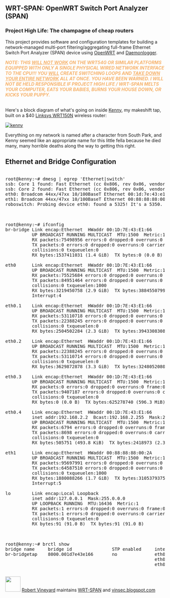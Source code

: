 <h2>WRT-SPAN: OpenWRT Switch Port Analyzer (SPAN)</h2>

<h3>Project High Life: The champagne of cheap routers</h3>

<p>This project provides software and configuration templates for building a network-managed multi-port filtering/aggregating full-frame Ethernet Switch Port Analyzer (SPAN) device using <a href="http://openwrt.org">OpenWRT</a> and <a href="http://www.snort.org/snort-downloads/additional-downloads#daemonlogger">Daemonlogger</a>.</p>

<b><i><span style="color: #f6b26b;">NOTE: THIS <u>WILL NOT WORK</u> ON THE WRT54G OR SIMILAR PLATFORMS EQUIPPED WITH ONLY A SINGLE PHYSICAL WIRED NETWORK INTERFACE TO THE CPU!!! YOU <u>WILL</u> CREATE SWITCHING LOOPS AND <u>TAKE DOWN YOUR ENTIRE NETWORK</u> ALL AT ONCE. YOU HAVE BEEN WARNED. I WILL NOT BE HELD RESPONSIBLE IF PROJECT HIGH LIFE / WRT-SPAN MELTS YOUR COMPUTER, EATS YOUR BABIES, BURNS YOUR HOUSE DOWN, OR KICKS YOUR PUPPY.</span></i></b><br /><br />

<p>Here's a block diagram of what's going on inside <a href="http://vinsec.blogspot.com/2012/05/meet-kenny.html" target=_>Kenny</a>, my makeshift tap, built on a $40 <a href="http://homesupport.cisco.com/en-us/support/routers/WRT150N" target=_>Linksys WRT150N</a> wireless router:</p>
 
  <a href="http://1.bp.blogspot.com/-qPONw_X17CU/T8ujgeAy3kI/AAAAAAAAAH4/0jVIZ_o0ujk/s1600/Kenny-inkscape.png">
    <img alt="kenny" title="kenny" border="0" src="http://1.bp.blogspot.com/-qPONw_X17CU/T8ujgeAy3kI/AAAAAAAAAH4/0jVIZ_o0ujk/s800/Kenny-inkscape.png"></a>
 

<p>Everything on my network is named after a character from South Park, and Kenny seemed like an appropriate name for this little fella because he died many, many horrible deaths along the way to getting this right.</p>

<h2>Ethernet and Bridge Configuration</h2>

<pre>

root@kenny:~# dmesg | egrep 'Ethernet|switch'
ssb: Core 1 found: Fast Ethernet (cc 0x806, rev 0x06, vendor 0x4243)
ssb: Core 2 found: Fast Ethernet (cc 0x806, rev 0x06, vendor 0x4243)
eth0: Broadcom 44xx/47xx 10/100BaseT Ethernet 00:1d:7e:43:e1:66
eth1: Broadcom 44xx/47xx 10/100BaseT Ethernet 00:88:88:88:00:2a
roboswitch: Probing device eth0: found a 5325! It's a 5350.



root@kenny:~# ifconfig
br-bridge Link encap:Ethernet  HWaddr 00:1D:7E:43:E1:66
          UP BROADCAST RUNNING MULTICAST  MTU:1500  Metric:1
          RX packets:75498956 errors:0 dropped:0 overruns:0 frame:0
          TX packets:0 errors:0 dropped:0 overruns:0 carrier:0
          collisions:0 txqueuelen:0
          RX bytes:1537411031 (1.4 GiB)  TX bytes:0 (0.0 B)

eth0      Link encap:Ethernet  HWaddr 00:1D:7E:43:E1:66
          UP BROADCAST RUNNING MULTICAST  MTU:1500  Metric:1
          RX packets:75525684 errors:0 dropped:0 overruns:0 frame:0
          TX packets:84951464 errors:0 dropped:0 overruns:0 carrier:0
          collisions:0 txqueuelen:1000
          RX bytes:3219450758 (2.9 GiB)  TX bytes:3884550799 (3.6 GiB)
          Interrupt:4

eth0.1    Link encap:Ethernet  HWaddr 00:1D:7E:43:E1:66
          UP BROADCAST RUNNING MULTICAST  MTU:1500  Metric:1
          RX packets:53110718 errors:0 dropped:0 overruns:0 frame:0
          TX packets:22388245 errors:0 dropped:0 overruns:0 carrier:0
          collisions:0 txqueuelen:0
          RX bytes:2504502284 (2.3 GiB)  TX bytes:3943308308 (3.6 GiB)

eth0.2    Link encap:Ethernet  HWaddr 00:1D:7E:43:E1:66
          UP BROADCAST RUNNING MULTICAST  MTU:1500  Metric:1
          RX packets:22388245 errors:0 dropped:0 overruns:0 frame:0
          TX packets:53110714 errors:0 dropped:0 overruns:0 carrier:0
          collisions:0 txqueuelen:0
          RX bytes:3629872878 (3.3 GiB)  TX bytes:3248052080 (3.0 GiB)

eth0.3    Link encap:Ethernet  HWaddr 00:1D:7E:43:E1:66
          UP BROADCAST RUNNING MULTICAST  MTU:1500  Metric:1
          RX packets:0 errors:0 dropped:0 overruns:0 frame:0
          TX packets:9407187 errors:0 dropped:0 overruns:0 carrier:0
          collisions:0 txqueuelen:0
          RX bytes:0 (0.0 B)  TX bytes:625278740 (596.3 MiB)

eth0.4    Link encap:Ethernet  HWaddr 00:1D:7E:43:E1:66
          inet addr:192.168.2.2  Bcast:192.168.2.255  Mask:255.255.255.0
          UP BROADCAST RUNNING MULTICAST  MTU:1500  Metric:1
          RX packets:6794 errors:0 dropped:0 overruns:0 frame:0
          TX packets:8698 errors:0 dropped:0 overruns:0 carrier:0
          collisions:0 txqueuelen:0
          RX bytes:505751 (493.8 KiB)  TX bytes:2418973 (2.3 MiB)

eth1      Link encap:Ethernet  HWaddr 00:88:88:88:00:2A
          UP BROADCAST RUNNING MULTICAST  MTU:1500  Metric:1
          RX packets:95697991 errors:0 dropped:0 overruns:0 frame:0
          TX packets:64587510 errors:0 dropped:0 overruns:0 carrier:0
          collisions:0 txqueuelen:1000
          RX bytes:1880088266 (1.7 GiB)  TX bytes:3105379375 (2.8 GiB)
          Interrupt:5

lo        Link encap:Local Loopback
          inet addr:127.0.0.1  Mask:255.0.0.0
          UP LOOPBACK RUNNING  MTU:16436  Metric:1
          RX packets:1 errors:0 dropped:0 overruns:0 frame:0
          TX packets:1 errors:0 dropped:0 overruns:0 carrier:0
          collisions:0 txqueuelen:0
          RX bytes:91 (91.0 B)  TX bytes:91 (91.0 B)



root@kenny:~# brctl show
bridge name     bridge id               STP enabled     interfaces
br-bridgetap    8000.001d7e43e166       no              eth0.1
                                                        eth0.2
                                                        eth0.3
                                                        
</pre>
<p><a href="http://www.linkedin.com/in/rvineyard" class="avatar"><img src="http://media.linkedin.com/mpr/pub/image-ID7SCy7GGx48l5uSzIqNIosNws-7zD3l-e-TGet-wDsA-G6sID7T-IOGwaoAGHO1bugI/robert-vineyard.jpg" width="48" height="48"/></a> <a href="http://www.linkedin.com/in/rvineyard">Robert Vineyard</a> maintains <a href="https://github.com/vineyard/WRT-SPAN">WRT-SPAN</a> and <a href="http://vinsec.blogspot.com" target=_>vinsec.blogspot.com</a></p>
<script type="text/javascript">
    var gaJsHost = (("https:" == document.location.protocol) ? "https://ssl." : "http://www.");
    document.write(unescape("%3Cscript src='" + gaJsHost + "google-analytics.com/ga.js' type='text/javascript'%3E%3C/script%3E"));
</script>
<script type="text/javascript">
    try {
      var pageTracker = _gat._getTracker("UA-32148575-1");
      pageTracker._trackPageview();
    } catch(err) {}
</script>